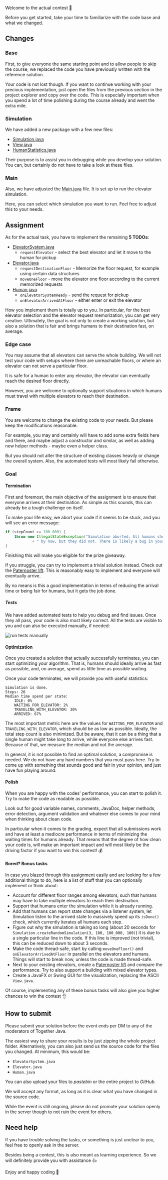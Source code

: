Welcome to the actual contest 🙌

Before you get started, take your time to familiarize
with the code base and what we changed.

## Changes

### Base

First, to give everyone the same starting point and to allow people to skip the course,
we replaced the code you have previously written with the reference solution.

Your code is not lost though. If you want to continue working with your precious implementation,
just open the files from the previous section in the project explorer and copy over the code.
This is especially important when you spend a lot of time polishing during the course
already and went the extra mile.

### Simulation

We have added a new package with a few new files:

* [Simulation.java](course://Contest/Assignment/src/org/togetherjava/event/elevator/simulation/Simulation.java)
* [View.java](course://Contest/Assignment/src/org/togetherjava/event/elevator/simulation/View.java)
* [HumanStatistics.java](course://Contest/Assignment/src/org/togetherjava/event/elevator/simulation/HumanStatistics.java)

Their purpose is to assist you in debugging while you develop your solution.
You can, but certainly do not have to take a look at these files.

### Main

Also, we have adjusted the [Main.java](course://Contest/Assignment/src/org/togetherjava/event/elevator/Main.java)
file. It is set up to run the elevator simulation.

Here, you can select which simulation you want to run. Feel free to adjust this to your needs.

## Assignment

As for the actual task, you have to implement the remaining **5 TODOs**:

* [ElevatorSystem.java](course://Contest/Assignment/src/org/togetherjava/event/elevator/elevators/ElevatorSystem.java)
  * `requestElevator` - select the best elevator and let it move to the human for pickup
* [Elevator.java](course://Contest/Assignment/src/org/togetherjava/event/elevator/elevators/Elevator.java)
  * `requestDestinationFloor` - Memorize the floor request, for example using certain data structures
  * `moveOneFloor` - move the elevator one floor according to the current memorized requests
* [Human.java](course://Contest/Assignment/src/org/togetherjava/event/elevator/humans/Human.java)
  * `onElevatorSystemReady` - send the request for pickup
  * `onElevatorArrivedAtFloor` - either enter or exit the elevator

How you implement them is totally up to you. In particular, for the best elevator selection and
the elevator request memorization, you can get very creative. Ultimately, the goal is not only to create
a working solution, but also a solution that is fair and brings humans to their destination fast, on average.

### Edge case

You may assume that all elevators can serve the whole building. We will not test your code with setups where
there are unreachable floors, or where an elevator can not serve a particular floor.

It is safe for a human to enter any elevator, the elevator can eventually reach the desired floor directly.

However, you are welcome to optionally support situations in which humans must travel with multiple
elevators to reach their destination.

### Frame

You are welcome to change the existing code to your needs. But please keep the modifications reasonable.

For example, you may and certainly will have to add some extra fields here and there,
and maybe adjust a constructor and similar, as well as adding new helper methods - maybe even a helper class.

But you should not alter the structure of existing classes heavily or change the overall system.
Also, the automated tests will most likely fail otherwise.

### Goal

#### Termination

First and foremost, the main objective of the assignment is to ensure that everyone arrives at their destination.
As simple as this sounds, this can already be a tough challenge on itself.

To make your life easy, we abort your code if it seems to be stuck, and you will see an error message:

```java
if (stepCount >= 100_000) {
    throw new IllegalStateException("Simulation aborted. All humans should have arrived"
            + " by now, but they did not. There is likely a bug in your code.");
}
```

Finishing this will make you eligible for the prize giveaway.

If you struggle, you can try to implement a trivial solution instead.
Check out the [Paternoster lift](https://en.wikipedia.org/wiki/Paternoster_lift).
This is reasonably easy to implement and everyone will eventually arrive.

By no means is this a good implementation in terms of reducing the arrival time or
being fair for humans, but it gets the job done.

##### Tests

We have added automated tests to help you debug and find issues.
Once they all pass, your code is also most likely correct. All the tests are visible to you and
can also be executed manually, if needed:

![run tests manually](https://i.imgur.com/cmAHbSm.png)

#### Optimization

Once you created a solution that actually successfully terminates, you can start optimizing your algorithm.
That is, humans should ideally arrive as fast as possible, and, on average,
spend as little time as possible waiting.

Once your code terminates, we will provide you with useful statistics:
```
Simulation is done.
Steps: 26
Median time spend per state:
	IDLE: 0%
	WAITING_FOR_ELEVATOR: 2%
	TRAVELING_WITH_ELEVATOR: 30%
	ARRIVED: 67%
```
The most important metric here are the values for `WAITING_FOR_ELEVATOR` and
`TRAVELING_WITH_ELEVATOR`, which should be as low as possible. Ideally, the total step count is
also minimized. But be aware, that it can be a thing that a single human might take long to arrive,
while everyone else arrives fast. Because of that, we measure the median and not the average.

In general, it is not possible to find an optimal solution, a compromise is needed.
We do not have any hard numbers that you must pass here. Try to come up with something that
sounds good and fair in your opinion, and just have fun playing around.

#### Polish

When you are happy with the codes' performance, you can start to polish it.
Try to make the code as readable as possible.

Look out for good variable names, comments, JavaDoc, helper methods, error detection, argument
validation and whatever else comes to your mind when thinking about clean code.

In particular when it comes to the grading, expect that all submissions work and have at least a
mediocre performance in terms of minimizing the waiting times for humans already.
That means that the degree of how clean your code is, will make an important impact and will
most likely be the driving factor if you want to win this contest! 💰

#### Bored? Bonus tasks

In case you blazed through this assignment easily and are looking for a few additional things to do,
here is a list of stuff that you can optionally implement or think about:

* Account for different floor ranges among elevators, such that humans may have to take
  multiple elevators to reach their destination.
* Support that humans enter the simulation while it is already running.
* Add that humans can report state changes via a listener system, let Simulation listen to the arrived state 
  to massively speed up its `isDone()` check, which currently iterates all humans each step.
* Figure out why the simulation is taking so long (about 20 seconds for `Simulation.createRandomSimulation(3, 100, 100_000, 100)`)
  it is due to a single particular line in the code. If this line is improved (not trivial),
  this can be reduced down to about 3 seconds.
* Make the code thread-safe, start by calling `moveOneFloor()` and `onElevatorArrivedAtFloor`
  in parallel on the elevators and humans. Things will start to break now, unless the code is made thread-safe.
* Next to your existing elevators, create a [Paternoster lift](https://en.wikipedia.org/wiki/Paternoster_lift)
  and compare the performance. Try to also support a building with mixed elevator types.
* Create a JavaFX or Swing GUI for the visualization, replacing the ASCII `View.java`.

Of course, implementing any of these bonus tasks will also give you higher chances
to win the contest 👌

## How to submit

Please submit your solution before the event ends per DM to any of the
moderators of Together Java.

The easiest way to share your results is by just zipping the whole project folder. Alternatively,
you can also just send us the source code for the files you changed. At minimum, this would be:

* `ElevatorSystem.java`
* `Elevator.java`
* `Human.java`

You can also upload your files to _pastebin_ or the entire project to _GitHub_.

We will accept any format, as long as it is clear what you have changed in the source code.

While the event is still ongoing, please do not promote your solution openly in the server
though to not ruin the event for others.

## Need help

If you have trouble solving the tasks, or something is just unclear to you,
feel free to openly ask in the server.

Besides being a contest, this is also meant as learning experience.
So we will definitely provide you with assistance 👍

Enjoy and happy coding 🙌

